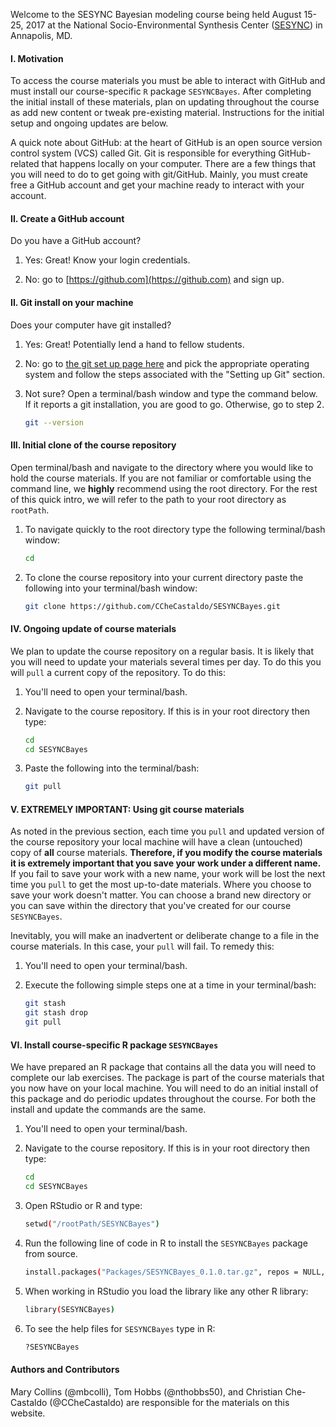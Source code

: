 Welcome to the SESYNC Bayesian modeling course being held August 15-25, 2017 at the National Socio-Environmental Synthesis Center ([SESYNC](https://www.sesync.org)) in Annapolis, MD.

#### I. Motivation

To access the course materials you must be able to interact with GitHub and must install our course-specific ``R`` package ``SESYNCBayes``. After completing the initial install of these materials, plan on updating throughout the course as add new content or tweak pre-existing material.  Instructions for the initial setup and ongoing updates are below.

A quick note about GitHub: at the heart of GitHub is an open source version control system (VCS) called Git. Git is responsible for everything GitHub-related that happens locally on your computer. There are a few things that you will need to do to get going with git/GitHub.  Mainly, you must create free a GitHub account and get your machine ready to interact with your account.

#### II. Create a GitHub account

Do you have a GitHub account?

1. Yes: Great! Know your login credentials.

2. No: go to [https://github.com](https://github.com) and sign up.

#### II. Git install on your machine

Does your computer have git installed?

1. Yes: Great! Potentially lend a hand to fellow students.

2. No: go to [the git set up page here](https://help.github.com/articles/set-up-git) and pick the appropriate operating system and follow the steps associated with the "Setting up Git" section.

3. Not sure? Open a terminal/bash window and type the command below. If it reports a git installation, you are good to go. Otherwise, go to step 2.

    ```bash
    git --version
    ```

#### III. Initial clone of the course repository

Open terminal/bash and navigate to the directory where you would like to hold the course materials. If you are not familiar or comfortable using the command line, we **highly** recommend using the root directory. For the rest of this quick intro, we will refer to the path to your root directory as ``rootPath``.  

1.  To navigate quickly to the root directory type the following terminal/bash window:

    ```bash
    cd 
    ```

2.  To clone the course repository into your current directory paste the following into your terminal/bash window: 

    ```bash
    git clone https://github.com/CCheCastaldo/SESYNCBayes.git
    ```

#### IV. Ongoing update of course materials

We plan to update the course repository on a regular basis. It is likely that you will need to update your materials several times per day.  To do this you will ``pull`` a current copy of the repository. To do this: 

1.  You'll need to open your terminal/bash.

2.  Navigate to the course repository. If this is in your root directory then type:

    ```bash
    cd
    cd SESYNCBayes
    ```
    
3.  Paste the following into the terminal/bash:

    ```bash
    git pull
    ```

#### V. EXTREMELY IMPORTANT: Using git course materials 

As noted in the previous section, each time you ``pull`` and updated version of the course repository your local machine will have a clean (untouched) copy of **all** course materials.  **Therefore, if you modify the course materials it is extremely important that you save your work under a different name.**  If you fail to save your work with a new name, your work will be lost the next time you ``pull`` to get the most up-to-date materials. Where you choose to save your work doesn't matter. You can choose a brand new directory or you can save within the directory that you've created for our course ``SESYNCBayes``. 

Inevitably, you will make an inadvertent or deliberate change to a file in the course materials. In this case, your ``pull`` will fail.  To remedy this:

1.  You'll need to open your terminal/bash.

2.  Execute the following simple steps one at a time in your terminal/bash:

    ```bash
    git stash
    git stash drop
    git pull
    ```

#### VI. Install course-specific R package ``SESYNCBayes`` 

We have prepared an R package that contains all the data you will need to complete our lab exercises.  The package is part of the course materials that you now have on your local machine. You will need to do an initial install of this package and do periodic updates throughout the course. For both the install and update the commands are the same.

1.  You'll need to open your terminal/bash.

2.  Navigate to the course repository. If this is in your root directory then type:

    ```bash
    cd
    cd SESYNCBayes
    ```
3.  Open RStudio or R and type:

    ```bash
    setwd("/rootPath/SESYNCBayes")
    ```
4. Run the following line of code in R to install the ``SESYNCBayes`` package from source. 

    ```bash
    install.packages("Packages/SESYNCBayes_0.1.0.tar.gz", repos = NULL, type = "source")
    ```

5.  When working in RStudio you load the library like any other R library:

    ```bash
    library(SESYNCBayes)
    ```
    
6.  To see the help files for ``SESYNCBayes`` type in R:

    ```bash
    ?SESYNCBayes
    ```
    
#### Authors and Contributors

Mary Collins (@mbcolli), Tom Hobbs (@nthobbs50), and Christian Che-Castaldo (@CCheCastaldo) are responsible for the materials on this website. 

